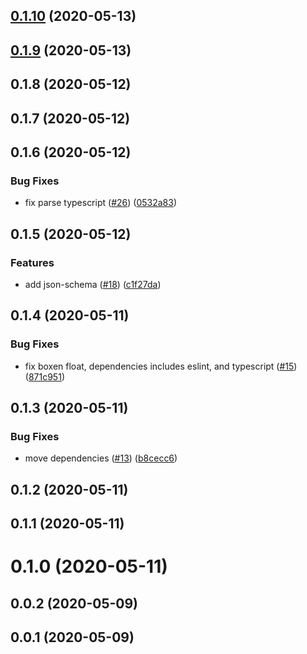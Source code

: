 ## [0.1.10](https://github.com/tyankatsu0105/birthpec/compare/v0.1.9...v0.1.10) (2020-05-13)



## [0.1.9](https://github.com/tyankatsu0105/birthpec/compare/v0.1.8...v0.1.9) (2020-05-13)



## 0.1.8 (2020-05-12)



## 0.1.7 (2020-05-12)



## 0.1.6 (2020-05-12)


### Bug Fixes

* fix parse typescript ([#26](https://github.com/tyankatsu0105/birthpec/issues/26)) ([0532a83](https://github.com/tyankatsu0105/birthpec/commit/0532a830742f23c422a999207742fa0462826a27))



## 0.1.5 (2020-05-12)


### Features

* add json-schema ([#18](https://github.com/tyankatsu0105/birthpec/issues/18)) ([c1f27da](https://github.com/tyankatsu0105/birthpec/commit/c1f27da0aafbf3be9ca2dd21e8a8043424aa9c5d))



## 0.1.4 (2020-05-11)


### Bug Fixes

* fix boxen float, dependencies includes eslint, and typescript ([#15](https://github.com/tyankatsu0105/birthpec/issues/15)) ([871c951](https://github.com/tyankatsu0105/birthpec/commit/871c951a582c6a9b95a3c2f4c21f7afebf06ec45))



## 0.1.3 (2020-05-11)


### Bug Fixes

* move dependencies ([#13](https://github.com/tyankatsu0105/birthpec/issues/13)) ([b8cecc6](https://github.com/tyankatsu0105/birthpec/commit/b8cecc62f8ad3b6cc42a2f8bcff76e1e0e35f1be))



## 0.1.2 (2020-05-11)



## 0.1.1 (2020-05-11)



# 0.1.0 (2020-05-11)



## 0.0.2 (2020-05-09)



## 0.0.1 (2020-05-09)



